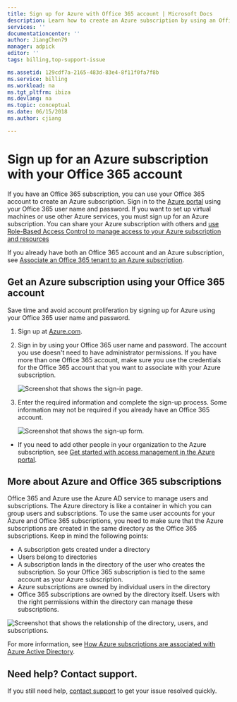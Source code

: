 ```yaml
---
title: Sign up for Azure with Office 365 account | Microsoft Docs
description: Learn how to create an Azure subscription by using an Office 365 account 
services: ''
documentationcenter: ''
author: JiangChen79
manager: adpick
editor: ''
tags: billing,top-support-issue

ms.assetid: 129cdf7a-2165-483d-83e4-8f11f0fa7f8b
ms.service: billing
ms.workload: na
ms.tgt_pltfrm: ibiza
ms.devlang: na
ms.topic: conceptual
ms.date: 06/15/2018
ms.author: cjiang

---
```

# Sign up for an Azure subscription with your Office 365 account
If you have an Office 365 subscription, you can use your Office 365 account to create an Azure subscription. Sign in to the [Azure portal](https://portal.azure.com/) using your Office 365 user name and password. If you want to set up virtual machines or use other Azure services, you must sign up for an Azure subscription. You can share your Azure subscription with others and [use Role-Based Access Control to manage access to your Azure subscription and resources](https://docs.microsoft.com/azure/role-based-access-control/role-assignments-portal)

If you already have both an Office 365 account and an Azure subscription, see [Associate an Office 365 tenant to an Azure subscription](billing-add-office-365-tenant-to-azure-subscription.md).

## Get an Azure subscription using your Office 365 account

Save time and avoid account proliferation by signing up for Azure using your Office 365 user name and password. 

1. Sign up at [Azure.com](https://account.azure.com/signup?offer=MS-AZR-0044p&appId=docs). 
2. Sign in by using your Office 365 user name and password. The account you use doesn't need to have administrator permissions. If you have more than one Office 365 account, make sure you use the credentials for the Office 365 account that you want to associate with your Azure subscription. 

   ![Screenshot that shows the sign-in page.](./media/billing-use-existing-office-365-account-azure-subscription/billing-sign-in-with-office-365-account.png)

3. Enter the required information and complete the sign-up process. Some information may not be required if you already have an Office 365 account.

    ![Screenshot that shows the sign-up form.](./media/billing-use-existing-office-365-account-azure-subscription/billing-azure-sign-up-fill-information.png)

- If you need to add other people in your organization to the Azure subscription, see [Get started with access management in the Azure portal](../role-based-access-control/overview.md). 

## <a id="more-about-subs">More about Azure and Office 365 subscriptions</a>
Office 365 and Azure use the Azure AD service to manage users and subscriptions. The Azure directory is like a container in which you can group users and subscriptions. To use the same user accounts for your Azure and Office 365 subscriptions, you need to make sure that the Azure subscriptions are created in the same directory as the Office 365 subscriptions. Keep in mind the following points:

* A subscription gets created under a directory
* Users belong to directories
* A subscription lands in the directory of the user who creates the subscription. So your Office 365 subscription is tied to the same account as your Azure subscription.
* Azure subscriptions are owned by individual users in the directory
* Office 365 subscriptions are owned by the directory itself. Users with the right permissions within the directory can manage these subscriptions.

![Screenshot that shows the relationship of the directory, users, and subscriptions.](./media/billing-use-existing-office-365-account-azure-subscription/19-background-information.png)

For more information, see [How Azure subscriptions are associated with Azure Active Directory](../active-directory/fundamentals/active-directory-how-subscriptions-associated-directory.md).

## Need help? Contact support.
If you still need help, [contact support](https://portal.azure.com/?#blade/Microsoft_Azure_Support/HelpAndSupportBlade) to get your issue resolved quickly. 
